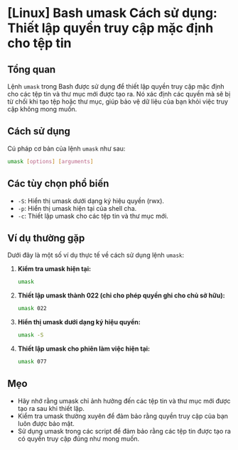 # [Linux] Bash umask Cách sử dụng: Thiết lập quyền truy cập mặc định cho tệp tin

## Tổng quan
Lệnh `umask` trong Bash được sử dụng để thiết lập quyền truy cập mặc định cho các tệp tin và thư mục mới được tạo ra. Nó xác định các quyền mà sẽ bị từ chối khi tạo tệp hoặc thư mục, giúp bảo vệ dữ liệu của bạn khỏi việc truy cập không mong muốn.

## Cách sử dụng
Cú pháp cơ bản của lệnh `umask` như sau:

```bash
umask [options] [arguments]
```

## Các tùy chọn phổ biến
- `-S`: Hiển thị umask dưới dạng ký hiệu quyền (rwx).
- `-p`: Hiển thị umask hiện tại của shell cha.
- `-c`: Thiết lập umask cho các tệp tin và thư mục mới.

## Ví dụ thường gặp
Dưới đây là một số ví dụ thực tế về cách sử dụng lệnh `umask`:

1. **Kiểm tra umask hiện tại:**
   ```bash
   umask
   ```

2. **Thiết lập umask thành 022 (chỉ cho phép quyền ghi cho chủ sở hữu):**
   ```bash
   umask 022
   ```

3. **Hiển thị umask dưới dạng ký hiệu quyền:**
   ```bash
   umask -S
   ```

4. **Thiết lập umask cho phiên làm việc hiện tại:**
   ```bash
   umask 077
   ```

## Mẹo
- Hãy nhớ rằng umask chỉ ảnh hưởng đến các tệp tin và thư mục mới được tạo ra sau khi thiết lập.
- Kiểm tra umask thường xuyên để đảm bảo rằng quyền truy cập của bạn luôn được bảo mật.
- Sử dụng umask trong các script để đảm bảo rằng các tệp tin được tạo ra có quyền truy cập đúng như mong muốn.